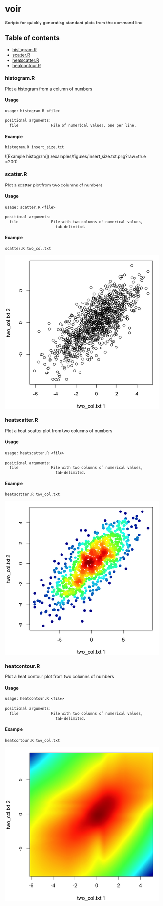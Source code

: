 voir
====

Scripts for quickly generating standard plots from the command line.

## Table of contents
* [histogram.R](#histogramr)
* [scatter.R](#scatterr)
* [heatscatter.R](#heatscatterr)
* [heatcontour.R](#heatcontourr)

### histogram.R

Plot a histogram from a column of numbers

#### Usage
```
usage: histogram.R <file>

positional arguments:
  file               File of numerical values, one per line.
```

#### Example
```
histogram.R insert_size.txt
```
![Example histogram](./examples/figures/insert_size.txt.png?raw=true =200)

### scatter.R

Plot a scatter plot from two columns of numbers

#### Usage
```
usage: scatter.R <file>

positional arguments:
  file               File with two columns of numerical values,
                       tab-delimited.
```

#### Example
```
scatter.R two_col.txt
```
![Example scatter plot](examples/figures/two_col.txt.png?raw=true "Example scatter plot")

### heatscatter.R

Plot a heat scatter plot from two columns of numbers

#### Usage
```
usage: heatscatter.R <file>

positional arguments:
  file               File with two columns of numerical values,
                       tab-delimited.
```

#### Example
```
heatscatter.R two_col.txt
```
![Example heat scatter plot](examples/figures/two_col.txt.heatscatter.png?raw=true "Example heat scatter plot")

### heatcontour.R

Plot a heat contour plot from two columns of numbers

#### Usage
```
usage: heatcontour.R <file>

positional arguments:
  file               File with two columns of numerical values,
                       tab-delimited.
```

#### Example
```
heatcontour.R two_col.txt
```
![Example heat contour plot](examples/figures/two_col.txt.heatcontour.png?raw=true "Example heat contour plot")